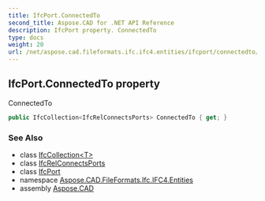 ```yaml
---
title: IfcPort.ConnectedTo
second_title: Aspose.CAD for .NET API Reference
description: IfcPort property. ConnectedTo
type: docs
weight: 20
url: /net/aspose.cad.fileformats.ifc.ifc4.entities/ifcport/connectedto/
---
```

## IfcPort.ConnectedTo property

ConnectedTo

```csharp
public IfcCollection<IfcRelConnectsPorts> ConnectedTo { get; }
```

### See Also

* class [IfcCollection&lt;T&gt;](../../../aspose.cad.fileformats.ifc/ifccollection-1/)
* class [IfcRelConnectsPorts](../../ifcrelconnectsports/)
* class [IfcPort](../)
* namespace [Aspose.CAD.FileFormats.Ifc.IFC4.Entities](../../ifcport/)
* assembly [Aspose.CAD](../../../)


